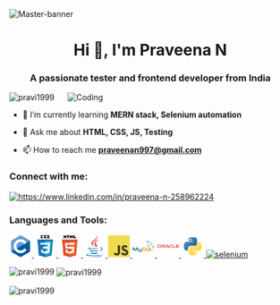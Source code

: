 <img src="https://www.google.com/imgres?imgurl=https%3A%2F%2Fcdn.w600.comps.canstockphoto.com%2Fweb-development-banner-eps-vectors_csp89498730.jpg&imgrefurl=https%3A%2F%2Fwww.canstockphoto.com%2Fweb-development-banner-89498730.html&tbnid=qt-TrRItrNiGhM&vet=12ahUKEwjZj9jYkKj7AhXdi9gFHQN7ARAQMygIegUIARDEAQ..i&docid=3jh5_ujjeK42iM&w=600&h=279&q=banner%20image%20for%20front%20end%20developer%20and%20testing&hl=en&ved=2ahUKEwjZj9jYkKj7AhXdi9gFHQN7ARAQMygIegUIARDEAQ" alt="Master-banner"/>
<h1 align="center">Hi 👋, I'm Praveena N</h1>
<h3 align="center">A passionate tester and frontend developer from India</h3>
<img align="right" alt="Coding" width="400" src="https://www.google.com/imgres?imgurl=https%3A%2F%2Fthumbs.dreamstime.com%2Fb%2Fstudent-writing-code-laptop-home-office-freelance-programmer-developing-software-freelancer-coder-working-remote-typing-240246431.jpg&imgrefurl=https%3A%2F%2Fwww.dreamstime.com%2Fphotos-images%2Fcode-programmer-tester.html&tbnid=lulVmIkqonbpLM&vet=12ahUKEwiF-qOgj6j7AhWRpukKHYrXAncQMygHegUIARDeAQ..i&docid=w8nmfEYKvPLeTM&w=800&h=533&q=animated%20coding%20%20images%20tester&ved=2ahUKEwiF-qOgj6j7AhWRpukKHYrXAncQMygHegUIARDeAQ"/>
<p align="left"> <img src="https://komarev.com/ghpvc/?username=pravi1999&label=Profile%20views&color=0e75b6&style=flat" alt="pravi1999" /> </p>

- 🌱 I’m currently learning **MERN stack, Selenium automation**

- 💬 Ask me about **HTML, CSS, JS, Testing**

- 📫 How to reach me **praveenan997@gmail.com**

<h3 align="left">Connect with me:</h3>
<p align="left">
<a href="https://linkedin.com/in/https://www.linkedin.com/in/praveena-n-258962224" target="blank"><img align="center" src="https://raw.githubusercontent.com/rahuldkjain/github-profile-readme-generator/master/src/images/icons/Social/linked-in-alt.svg" alt="https://www.linkedin.com/in/praveena-n-258962224" height="30" width="40" /></a>
</p>

<h3 align="left">Languages and Tools:</h3>
<p align="left"> <a href="https://www.cprogramming.com/" target="_blank" rel="noreferrer"> <img src="https://raw.githubusercontent.com/devicons/devicon/master/icons/c/c-original.svg" alt="c" width="40" height="40"/> </a> <a href="https://www.w3schools.com/css/" target="_blank" rel="noreferrer"> <img src="https://raw.githubusercontent.com/devicons/devicon/master/icons/css3/css3-original-wordmark.svg" alt="css3" width="40" height="40"/> </a> <a href="https://www.w3.org/html/" target="_blank" rel="noreferrer"> <img src="https://raw.githubusercontent.com/devicons/devicon/master/icons/html5/html5-original-wordmark.svg" alt="html5" width="40" height="40"/> </a> <a href="https://www.java.com" target="_blank" rel="noreferrer"> <img src="https://raw.githubusercontent.com/devicons/devicon/master/icons/java/java-original.svg" alt="java" width="40" height="40"/> </a> <a href="https://developer.mozilla.org/en-US/docs/Web/JavaScript" target="_blank" rel="noreferrer"> <img src="https://raw.githubusercontent.com/devicons/devicon/master/icons/javascript/javascript-original.svg" alt="javascript" width="40" height="40"/> </a> <a href="https://www.mysql.com/" target="_blank" rel="noreferrer"> <img src="https://raw.githubusercontent.com/devicons/devicon/master/icons/mysql/mysql-original-wordmark.svg" alt="mysql" width="40" height="40"/> </a> <a href="https://www.oracle.com/" target="_blank" rel="noreferrer"> <img src="https://raw.githubusercontent.com/devicons/devicon/master/icons/oracle/oracle-original.svg" alt="oracle" width="40" height="40"/> </a> <a href="https://www.python.org" target="_blank" rel="noreferrer"> <img src="https://raw.githubusercontent.com/devicons/devicon/master/icons/python/python-original.svg" alt="python" width="40" height="40"/> </a> <a href="https://www.selenium.dev" target="_blank" rel="noreferrer"> <img src="https://raw.githubusercontent.com/detain/svg-logos/780f25886640cef088af994181646db2f6b1a3f8/svg/selenium-logo.svg" alt="selenium" width="40" height="40"/> </a> </p>

<p><img align="left" src="https://github-readme-stats.vercel.app/api/top-langs?username=pravi1999&show_icons=true&locale=en&layout=compact" alt="pravi1999" /></p>

<p>&nbsp;<img align="center" src="https://github-readme-stats.vercel.app/api?username=pravi1999&show_icons=true&locale=en" alt="pravi1999" /></p>

<p><img align="center" src="https://github-readme-streak-stats.herokuapp.com/?user=pravi1999&" alt="pravi1999" /></p>
